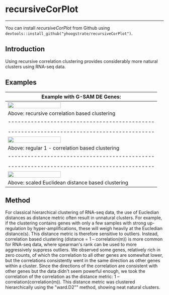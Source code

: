 # recursiveCorPlot

---

You can install *recursiveCorPlot* from Github using `devtools::install_github("yhoogstrate/recursiveCorPlot")`.

## Introduction

Using recursive correlation clustering provides considerably more natural clusters using RNA-seq data.


## Examples

| Example with G-SAM DE Genes: |
|---------------------------------------------|
| <img src="https://github.com/yhoogstrate/recursiveCorPlot/raw/master/extern/cor_cor_.png" width="60%">  |
| Above: recursive correlation based clustering |
|---------------------------------------------|
| |
|---------------------------------------------|
| <img src="https://github.com/yhoogstrate/recursiveCorPlot/raw/master/extern/cor.png" width="60%">  |
| Above: regular 1 - correlation based clustering |
|---------------------------------------------|
| |
|---------------------------------------------|
| <img src="https://github.com/yhoogstrate/recursiveCorPlot/raw/master/extern/scale_euclidean.png" width="60%">  |
| Above: scaled Euclidean distance based clustering |

## Method

For classical hierarchical clustering of RNA-seq data, the use of Eucledian distances as distance metric often result in unnatural clusters. For example, if the clustering contains genes with only a few samples with strong up-regulation by hyper-amplifications, these will weigh heavily at the Eucledian distance(s). This distance metric is therefore sensitive to outliers. Instead, correlation based clustering (distance = 1 – correlation(m)) is more common for RNA-seq data, where spearman's rank can be used to more aggressively suppress outliers. We observed some genes, relatively rich in zero counts, of which the correlation to all other genes are somewhat lower, but the correlations consistently went in the same direction as other genes within a cluster. Since the directions of the correlation are consistent with other genes but the data didn't seem powerful enough, we took the correlation of the correlation as the distance metric: 1 – correlation(correlation(m)). This distance metric was clustered hierarchically using the "ward.D2"" method, showing neat natural clusters.



